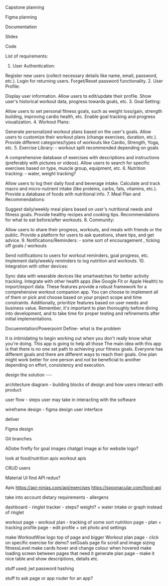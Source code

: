 Capstone planning

Figma planning

Documentation

Slides

Code

List of requirements:

1. User Authentication:

Register new users (collect necessary details like name, email, password, etc.).
Login for returning users.
Forget/Reset password functionality. 2. User Profile:

Display user information.
Allow users to edit/update their profile.
Show user's historical workout data, progress towards goals, etc. 3. Goal Setting:

Allow users to set personal fitness goals, such as weight loss/gain, strength building, improving cardio health, etc.
Enable goal tracking and progress visualization. 4. Workout Plans:

Generate personalized workout plans based on the user's goals.
Allow users to customize their workout plans (change exercises, duration, etc.).
Provide different categories/types of workouts like Cardio, Strength, Yoga, etc. 5. Exercise Library: - workout split recommended depending on goals

A comprehensive database of exercises with descriptions and instructions (preferably with pictures or videos).
Allow users to search for specific exercises based on type, muscle group, equipment, etc. 6. Nutrition tracking: - water, weight tracking?

Allow users to log their daily food and beverage intake.
Calculate and track macro and micro-nutrient intake (like proteins, carbs, fats, vitamins, etc.).
Provide a database of foods with nutritional info. 7. Meal Plan and Recommendations:

Suggest daily/weekly meal plans based on user's nutritional needs and fitness goals.
Provide healthy recipes and cooking tips.
Recommendations for what to eat before/after workouts. 8. Community:

Allow users to share their progress, workouts, and meals with friends or the public.
Provide a platform for users to ask questions, share tips, and get advice. 9. Notifications/Reminders: - some sort of encouragement , ticking off goals / workouts

Send notifications to users for workout reminders, goal progress, etc.
Implement daily/weekly reminders to log nutrition and workouts. 10. Integration with other devices:

Sync data with wearable devices like smartwatches for better activity tracking.
Integrate with other health apps (like Google Fit or Apple Health) to import/export data.
These features provide a robust framework for a comprehensive workout companion app. You can choose to implement all of them or pick and choose based on your project scope and time constraints. Additionally, prioritize features based on user needs and business value. Remember, it's important to plan thoroughly before diving into development, and to take time for proper testing and refinements after initial implementations.

Docuemntation/Powerpoint
Define- what is the problem

It is intimidating to begin working out when you don't really know what you're doing. This app is going to help all those
The main idea with this app is that there is no one set path to achieving your fitness goals. Everyone has different goals and there are different ways to reach their goals. One plan might work better for one person and not be beneficial to another depending on effort, consistency and execution.

design the solution ---

architecture diagram - building blocks of design and how users interact with product

user flow - steps user may take in interacting with the software

wireframe design - figma design user interface

deliver

Figma design

Git branches

ADobe firefly for goal images
chatgpt image ai for website logo?

look at food/nutrition apis
workout apis

CRUD users

Material UI
find API
redux?

Apis
https://api-ninjas.com/api/exercises
https://spoonacular.com/food-api

take into account dietary requirements - allergens

dashboard - ringlet tracker - steps? weight? + water intake or graph instead of ringlet

workout page - workout plan - tracking of some sort
nutrition page - plan + tracking
profile page - edit profile + set photo and settings

make WorkoutWise logo top of page and bigger
Workout plan page - click on specific exercise for demo?
setGoals page fix scroll and image sizing
fitnessLevel make cards hover and change colour when hovered
make loading screen between pages that need it
generate plan page - make it nice table and show descriptions, details etc.

stuff used;
jwt password hashing

stuff to ask
page or app router for an app?
